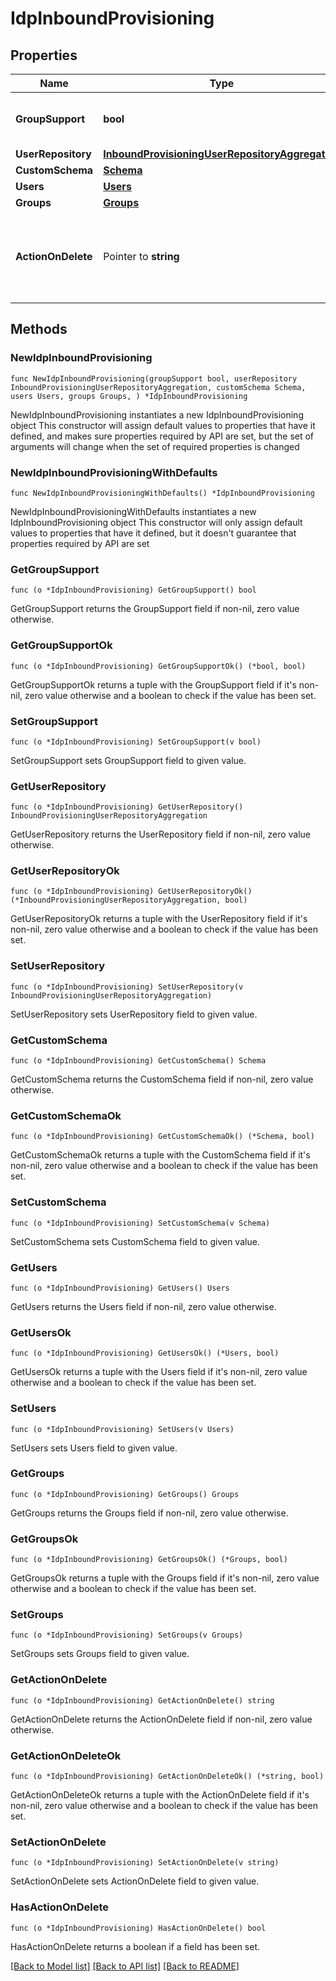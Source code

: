 # IdpInboundProvisioning

## Properties

Name | Type | Description | Notes
------------ | ------------- | ------------- | -------------
**GroupSupport** | **bool** | Specify support for provisioning of groups. | 
**UserRepository** | [**InboundProvisioningUserRepositoryAggregation**](InboundProvisioningUserRepositoryAggregation.md) |  | 
**CustomSchema** | [**Schema**](Schema.md) |  | 
**Users** | [**Users**](Users.md) |  | 
**Groups** | [**Groups**](Groups.md) |  | 
**ActionOnDelete** | Pointer to **string** | Specify behavior of how SCIM DELETE requests are handled. | [optional] 

## Methods

### NewIdpInboundProvisioning

`func NewIdpInboundProvisioning(groupSupport bool, userRepository InboundProvisioningUserRepositoryAggregation, customSchema Schema, users Users, groups Groups, ) *IdpInboundProvisioning`

NewIdpInboundProvisioning instantiates a new IdpInboundProvisioning object
This constructor will assign default values to properties that have it defined,
and makes sure properties required by API are set, but the set of arguments
will change when the set of required properties is changed

### NewIdpInboundProvisioningWithDefaults

`func NewIdpInboundProvisioningWithDefaults() *IdpInboundProvisioning`

NewIdpInboundProvisioningWithDefaults instantiates a new IdpInboundProvisioning object
This constructor will only assign default values to properties that have it defined,
but it doesn't guarantee that properties required by API are set

### GetGroupSupport

`func (o *IdpInboundProvisioning) GetGroupSupport() bool`

GetGroupSupport returns the GroupSupport field if non-nil, zero value otherwise.

### GetGroupSupportOk

`func (o *IdpInboundProvisioning) GetGroupSupportOk() (*bool, bool)`

GetGroupSupportOk returns a tuple with the GroupSupport field if it's non-nil, zero value otherwise
and a boolean to check if the value has been set.

### SetGroupSupport

`func (o *IdpInboundProvisioning) SetGroupSupport(v bool)`

SetGroupSupport sets GroupSupport field to given value.


### GetUserRepository

`func (o *IdpInboundProvisioning) GetUserRepository() InboundProvisioningUserRepositoryAggregation`

GetUserRepository returns the UserRepository field if non-nil, zero value otherwise.

### GetUserRepositoryOk

`func (o *IdpInboundProvisioning) GetUserRepositoryOk() (*InboundProvisioningUserRepositoryAggregation, bool)`

GetUserRepositoryOk returns a tuple with the UserRepository field if it's non-nil, zero value otherwise
and a boolean to check if the value has been set.

### SetUserRepository

`func (o *IdpInboundProvisioning) SetUserRepository(v InboundProvisioningUserRepositoryAggregation)`

SetUserRepository sets UserRepository field to given value.


### GetCustomSchema

`func (o *IdpInboundProvisioning) GetCustomSchema() Schema`

GetCustomSchema returns the CustomSchema field if non-nil, zero value otherwise.

### GetCustomSchemaOk

`func (o *IdpInboundProvisioning) GetCustomSchemaOk() (*Schema, bool)`

GetCustomSchemaOk returns a tuple with the CustomSchema field if it's non-nil, zero value otherwise
and a boolean to check if the value has been set.

### SetCustomSchema

`func (o *IdpInboundProvisioning) SetCustomSchema(v Schema)`

SetCustomSchema sets CustomSchema field to given value.


### GetUsers

`func (o *IdpInboundProvisioning) GetUsers() Users`

GetUsers returns the Users field if non-nil, zero value otherwise.

### GetUsersOk

`func (o *IdpInboundProvisioning) GetUsersOk() (*Users, bool)`

GetUsersOk returns a tuple with the Users field if it's non-nil, zero value otherwise
and a boolean to check if the value has been set.

### SetUsers

`func (o *IdpInboundProvisioning) SetUsers(v Users)`

SetUsers sets Users field to given value.


### GetGroups

`func (o *IdpInboundProvisioning) GetGroups() Groups`

GetGroups returns the Groups field if non-nil, zero value otherwise.

### GetGroupsOk

`func (o *IdpInboundProvisioning) GetGroupsOk() (*Groups, bool)`

GetGroupsOk returns a tuple with the Groups field if it's non-nil, zero value otherwise
and a boolean to check if the value has been set.

### SetGroups

`func (o *IdpInboundProvisioning) SetGroups(v Groups)`

SetGroups sets Groups field to given value.


### GetActionOnDelete

`func (o *IdpInboundProvisioning) GetActionOnDelete() string`

GetActionOnDelete returns the ActionOnDelete field if non-nil, zero value otherwise.

### GetActionOnDeleteOk

`func (o *IdpInboundProvisioning) GetActionOnDeleteOk() (*string, bool)`

GetActionOnDeleteOk returns a tuple with the ActionOnDelete field if it's non-nil, zero value otherwise
and a boolean to check if the value has been set.

### SetActionOnDelete

`func (o *IdpInboundProvisioning) SetActionOnDelete(v string)`

SetActionOnDelete sets ActionOnDelete field to given value.

### HasActionOnDelete

`func (o *IdpInboundProvisioning) HasActionOnDelete() bool`

HasActionOnDelete returns a boolean if a field has been set.


[[Back to Model list]](../README.md#documentation-for-models) [[Back to API list]](../README.md#documentation-for-api-endpoints) [[Back to README]](../README.md)


